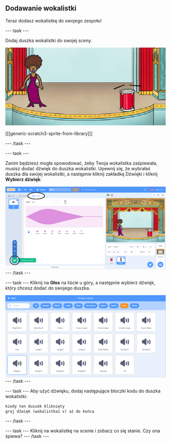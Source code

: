 ## Dodawanie wokalistki

Teraz dodasz wokalistkę do swojego zespołu!

\--- task \---

Dodaj duszka wokalistki do swojej sceny.

![zrzut ekranu](images/band-singer-mic.png)

[[[generic-scratch3-sprite-from-library]]]

\--- /task \---

\--- task \---

Zanim będziesz mogła spowodować, żeby Twoja wokalistka zaśpiewała, musisz dodać dźwięk do duszka wokalistki. Upewnij się, że wybrałaś duszka dla swojej wokalistki, a następnie kliknij zakładkę Dźwięki i kliknij **Wybierz dźwięk**:

![zrzut ekranu](images/band-import-sound-annotated.png) \--- /task \---

\--- task \--- Kliknij na **Głos** na liście u góry, a następnie wybierz dźwięk, który chcesz dodać do swojego duszka.

![zrzut ekranu](images/band-choose-sound.png) \--- /task \---

\--- task \--- Aby użyć dźwięku, dodaj następujące bloczki kodu do duszka wokalistki:

```blocks3
kiedy ten duszek kliknięty
graj dźwięk (wokalistka1 v) aż do końca
```

\--- /task \---

\--- task \--- Kliknij na wokalistkę na scenie i zobacz co się stanie. Czy ona śpiewa? \--- /task \---